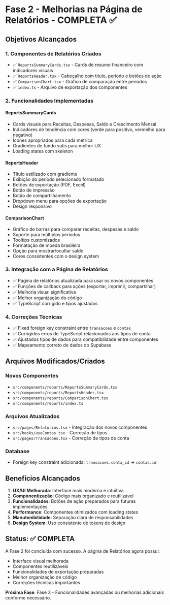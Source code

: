 # Fase 2 - Melhorias na Página de Relatórios - COMPLETA ✅

## Objetivos Alcançados

### 1. **Componentes de Relatórios Criados**
- ✅ `ReportsSummaryCards.tsx` - Cards de resumo financeiro com indicadores visuais
- ✅ `ReportsHeader.tsx` - Cabeçalho com título, período e botões de ação
- ✅ `ComparisonChart.tsx` - Gráfico de comparação entre períodos
- ✅ `index.ts` - Arquivo de exportação dos componentes

### 2. **Funcionalidades Implementadas**

#### ReportsSummaryCards
- Cards visuais para Receitas, Despesas, Saldo e Crescimento Mensal
- Indicadores de tendência com cores (verde para positivo, vermelho para negativo)
- Ícones apropriados para cada métrica
- Gradientes de fundo sutis para melhor UX
- Loading states com skeleton

#### ReportsHeader
- Título estilizado com gradiente
- Exibição do período selecionado formatado
- Botões de exportação (PDF, Excel)
- Botão de impressão
- Botão de compartilhamento
- Dropdown menu para opções de exportação
- Design responsivo

#### ComparisonChart
- Gráfico de barras para comparar receitas, despesas e saldo
- Suporte para múltiplos períodos
- Tooltips customizados
- Formatação de moeda brasileira
- Opção para mostrar/ocultar saldo
- Cores consistentes com o design system

### 3. **Integração com a Página de Relatórios**
- ✅ Página de relatórios atualizada para usar os novos componentes
- ✅ Funções de callback para ações (exportar, imprimir, compartilhar)
- ✅ Melhoria visual significativa
- ✅ Melhor organização do código
- ✅ TypeScript corrigido e tipos ajustados

### 4. **Correções Técnicas**
- ✅ Fixed foreign key constraint entre `transacoes` e `contas`
- ✅ Corrigidos erros de TypeScript relacionados aos tipos de conta
- ✅ Ajustados tipos de dados para compatibilidade entre componentes
- ✅ Mapeamento correto de dados do Supabase

## Arquivos Modificados/Criados

### Novos Componentes
- `src/components/reports/ReportsSummaryCards.tsx`
- `src/components/reports/ReportsHeader.tsx`
- `src/components/reports/ComparisonChart.tsx`
- `src/components/reports/index.ts`

### Arquivos Atualizados
- `src/pages/Relatorios.tsx` - Integração dos novos componentes
- `src/hooks/useContas.tsx` - Correção de tipos
- `src/pages/Transacoes.tsx` - Correção de tipos de conta

### Database
- Foreign key constraint adicionada: `transacoes.conta_id` → `contas.id`

## Benefícios Alcançados

1. **UX/UI Melhorada**: Interface mais moderna e intuitiva
2. **Componentização**: Código mais organizado e reutilizável
3. **Funcionalidades**: Botões de ação preparados para futuras implementações
4. **Performance**: Componentes otimizados com loading states
5. **Manutenibilidade**: Separação clara de responsabilidades
6. **Design System**: Uso consistente de tokens de design

## Status: ✅ COMPLETA

A Fase 2 foi concluída com sucesso. A página de Relatórios agora possui:
- Interface visual melhorada
- Componentes reutilizáveis
- Funcionalidades de exportação preparadas
- Melhor organização de código
- Correções técnicas importantes

**Próxima Fase**: Fase 3 - Funcionalidades avançadas ou melhorias adicionais conforme necessário.